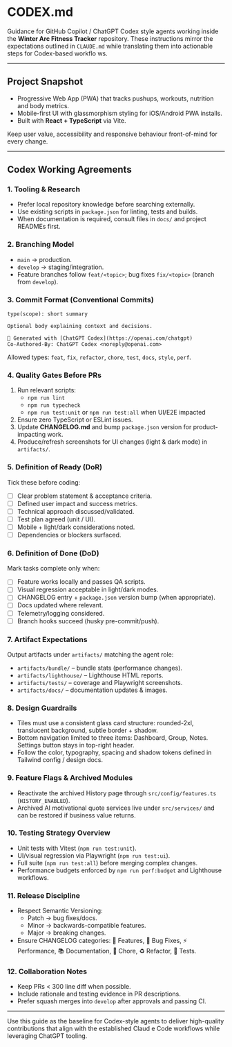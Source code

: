 # CODEX.md

Guidance for GitHub Copilot / ChatGPT Codex style agents working inside the **Winter Arc Fitness Tracker** repository. These
instructions mirror the expectations outlined in `CLAUDE.md` while translating them into actionable steps for Codex-based workflo
ws.

---

## Project Snapshot
- Progressive Web App (PWA) that tracks pushups, workouts, nutrition and body metrics.
- Mobile-first UI with glassmorphism styling for iOS/Android PWA installs.
- Built with **React + TypeScript** via Vite.

Keep user value, accessibility and responsive behaviour front-of-mind for every change.

---

## Codex Working Agreements

### 1. Tooling & Research
- Prefer local repository knowledge before searching externally.
- Use existing scripts in `package.json` for linting, tests and builds.
- When documentation is required, consult files in `docs/` and project READMEs first.

### 2. Branching Model
- `main` → production.
- `develop` → staging/integration.
- Feature branches follow `feat/<topic>`; bug fixes `fix/<topic>` (branch from `develop`).

### 3. Commit Format (Conventional Commits)
```
type(scope): short summary

Optional body explaining context and decisions.

🤖 Generated with [ChatGPT Codex](https://openai.com/chatgpt)
Co-Authored-By: ChatGPT Codex <noreply@openai.com>
```
Allowed types: `feat`, `fix`, `refactor`, `chore`, `test`, `docs`, `style`, `perf`.

### 4. Quality Gates Before PRs
1. Run relevant scripts:
   - `npm run lint`
   - `npm run typecheck`
   - `npm run test:unit` or `npm run test:all` when UI/E2E impacted
2. Ensure zero TypeScript or ESLint issues.
3. Update **CHANGELOG.md** and bump `package.json` version for product-impacting work.
4. Produce/refresh screenshots for UI changes (light & dark mode) in `artifacts/`.

### 5. Definition of Ready (DoR)
Tick these before coding:
- [ ] Clear problem statement & acceptance criteria.
- [ ] Defined user impact and success metrics.
- [ ] Technical approach discussed/validated.
- [ ] Test plan agreed (unit / UI).
- [ ] Mobile + light/dark considerations noted.
- [ ] Dependencies or blockers surfaced.

### 6. Definition of Done (DoD)
Mark tasks complete only when:
- [ ] Feature works locally and passes QA scripts.
- [ ] Visual regression acceptable in light/dark modes.
- [ ] CHANGELOG entry + `package.json` version bump (when appropriate).
- [ ] Docs updated where relevant.
- [ ] Telemetry/logging considered.
- [ ] Branch hooks succeed (husky pre-commit/push).

### 7. Artifact Expectations
Output artifacts under `artifacts/` matching the agent role:
- `artifacts/bundle/` – bundle stats (performance changes).
- `artifacts/lighthouse/` – Lighthouse HTML reports.
- `artifacts/tests/` – coverage and Playwright screenshots.
- `artifacts/docs/` – documentation updates & images.

### 8. Design Guardrails
- Tiles must use a consistent glass card structure: rounded-2xl, translucent background, subtle border + shadow.
- Bottom navigation limited to three items: Dashboard, Group, Notes. Settings button stays in top-right header.
- Follow the color, typography, spacing and shadow tokens defined in Tailwind config / design docs.

### 9. Feature Flags & Archived Modules
- Reactivate the archived History page through `src/config/features.ts` (`HISTORY_ENABLED`).
- Archived AI motivational quote services live under `src/services/` and can be restored if business value returns.

### 10. Testing Strategy Overview
- Unit tests with Vitest (`npm run test:unit`).
- UI/visual regression via Playwright (`npm run test:ui`).
- Full suite (`npm run test:all`) before merging complex changes.
- Performance budgets enforced by `npm run perf:budget` and Lighthouse workflows.

### 11. Release Discipline
- Respect Semantic Versioning:
  - Patch → bug fixes/docs.
  - Minor → backwards-compatible features.
  - Major → breaking changes.
- Ensure CHANGELOG categories: 🎉 Features, 🐛 Bug Fixes, ⚡ Performance, 📚 Documentation, 🔧 Chore, ♻️ Refactor, 🧪 Tests.

### 12. Collaboration Notes
- Keep PRs < 300 line diff when possible.
- Include rationale and testing evidence in PR descriptions.
- Prefer squash merges into `develop` after approvals and passing CI.

---

Use this guide as the baseline for Codex-style agents to deliver high-quality contributions that align with the established Claud
e Code workflows while leveraging ChatGPT tooling.
